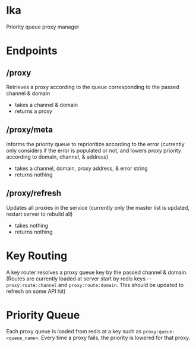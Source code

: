 # Ika

Priority queue proxy manager

# Endpoints

## /proxy

Retrieves a proxy according to the queue corresponding to the passed channel & domain

- takes a channel & domain
- returns a proxy

## /proxy/meta

Informs the priority queue to reprioritize according to the error (currently only considers if the error is populated or not, and lowers proxy priority according to domain, channel, & address)

- takes a channel, domain, proxy address, & error string
- returns nothing

## /proxy/refresh

Updates all proxies in the service (currently only the master list is updated, restart server to rebuild all)

- takes nothing
- returns nothing

# Key Routing

A key router resolves a proxy queue key by the passed channel & domain. (Routes are currently loaded at server start by redis keys -- `proxy:route:channel` and `proxy:route:domain`. This should be updated to refresh on some API hit)

# Priority Queue

Each proxy queue is loaded from redis at a key such as `proxy:queue:<queue_name>`. Every time a proxy fails, the priority is lowered for that proxy.
